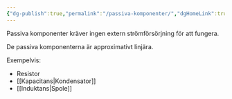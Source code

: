 ```yaml
---
{"dg-publish":true,"permalink":"/passiva-komponenter/","dgHomeLink":true,"dgPassFrontmatter":false}
---
```


Passiva komponenter kräver ingen extern strömförsörjning för att fungera.

De passiva komponenterna är approximativt linjära.

Exempelvis: 
- Resistor
- [[Kapacitans|Kondensator]]
- [[Induktans|Spole]]
